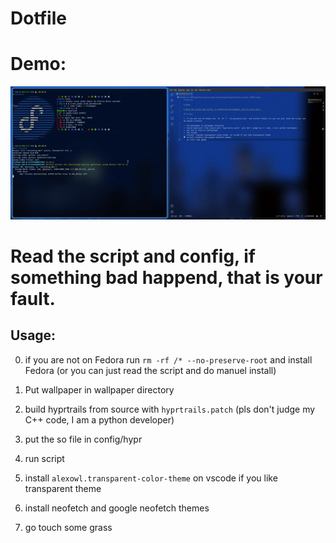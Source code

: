 # Dotfile

# Demo:
<img src="https://raw.githubusercontent.com/cutebear0123/dotfiles/main/trash/demo.gif" />

# Read the script and config, if something bad happend, that is your fault.

## Usage:

0. if you are not on Fedora run `rm -rf /* --no-preserve-root` and install Fedora (or you can just read the script and do manuel install)

1. Put wallpaper in wallpaper directory
2. build hyprtrails from source with `hyprtrails.patch` (pls don't judge my C++ code, I am a python developer)
3. put the so file in config/hypr
4. run script
5. install `alexowl.transparent-color-theme` on vscode if you like transparent theme
6. install neofetch and google neofetch themes
7. go touch some grass
